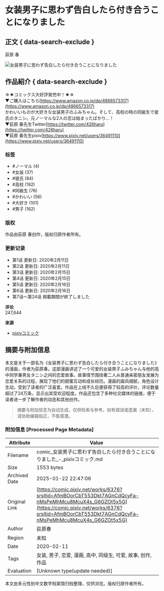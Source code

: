 # 女装男子に思わず告白したら付き合うことになりました

## 正文 { data-search-exclude }


荻原 春

![女装男子に思わず告白したら付き合うことになりました](https://public-img-comic.pximg.net/c!/f=webp:auto,w=640,q=75/images/work_main/6376.jpg?20200220094504)

## 作品紹介 { data-search-exclude }

☆★コミックス大好評発売中！★☆  
▼ご購入はこちら[https://www.amazon.co.jp/dp/4866573317](https://www.amazon.co.jp/dp/4866573317)  
かわいいものが大好きな女装男子のふみちゃん。そして、高校の時の同級生で彼氏のタニシ。元ノーマルな2人の恋は始まったばかり…！  
▼荻原 春先生Twitter[https://twitter.com/426haru](https://twitter.com/426haru)  
▼荻原 春先生pixiv[https://www.pixiv.net/users/36491110](https://www.pixiv.net/users/36491110)

### 标签
- #ノーマル (4)
- #女装 (37)
- #彼氏 (84)
- #高校 (192)
- #同級生 (76)
- #かわいい (56)
- #大好き (101)
- #男子 (162)

### 版权
作品由荻原 春创作，版权归原作者所有。

### 更新记录
- 第1话 更新日: 2020年2月11日
- 第2话 更新日: 2020年2月11日
- 第3话 更新日: 2020年2月15日
- 第4话 更新日: 2020年2月15日
- 第5话 更新日: 2020年2月16日
- 第6话 更新日: 2020年2月16日
- 第7话〜第24话 掲載期間が終了しました

**评论**  
247,644

**来源**
- [pixivコミック](https://comic.pixiv.net)
<!-- tcd_original_link https://comic.pixiv.net/works/6376?srsltid=AfmBOorCbT553Dkt7AGnCdQcyFa-nMsPeMhMcu8McuX4s_G6GZOt5x5G -->


## 摘要与附加信息

<!-- tcd_abstract -->
本文是关于一部名为《女装男子に思わず告白したら付き合うことになりました》的漫画，作者为荻原春。这部漫画讲述了一个可爱的女装男子ふみちゃん与他的高中同学兼男友タニシ之间的恋爱故事。故事情节围绕著二人从普通亲密朋友发展为恋爱关系的过程，展现了他们的甜蜜互动和成长经历。漫画的画风细腻，角色设计生动，受到了读者的广泛喜爱。作品在上线不久后便获得了较高的评价，评论数量超过了24万条，显示出其受欢迎程度。作品还包含了多种社交媒体的链接，便于读者进一步了解作者的动态和其他创作。
<!-- tcd_abstract_end -->

> 摘要与附加信息为自动生成，仅供检索与参考。如有错误或遗漏（未知），请协助编辑指正，不胜感激。

### 附加信息 [Processed Page Metadata]

| Attribute       | Value                                  |
|-----------------|----------------------------------------|
| Filename        | comic_女装男子に思わず告白したら付き合うことになりました_-_pixivコミック.md                             |
| Size            | 1553 bytes                           |
| Archived Date   | 2025-01-22 22:47:06                             |
| Original Link   | [https://comic.pixiv.net/works/6376?srsltid=AfmBOorCbT553Dkt7AGnCdQcyFa-nMsPeMhMcu8McuX4s_G6GZOt5x5G](https://comic.pixiv.net/works/6376?srsltid=AfmBOorCbT553Dkt7AGnCdQcyFa-nMsPeMhMcu8McuX4s_G6GZOt5x5G)                       |
| Author          | 荻原春                               |
| Region          | 未知                               |
| Date            | 2020-02-11                                 |
| Tags            | 女装, 男子, 恋爱, 漫画, 高中, 同级生, 可爱, 故事, 创作, 作品                                 |
| Evaluation            | [Unknown type(update needed)]                                 |
<!-- tcd_table_end -->

本文由多元性别中文数字档案馆归档整理，仅供浏览。版权归原作者所有。
